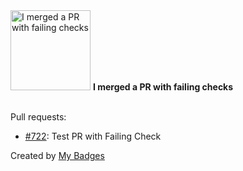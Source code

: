 <img src="https://my-badges.github.io/my-badges/this-is-fine.png" alt="I merged a PR with failing checks" title="I merged a PR with failing checks" width="128">
<strong>I merged a PR with failing checks</strong>
<br><br>

Pull requests:

- <a href="https://github.com/hi-ammad/hack-github-graph/pull/722">#722</a>: Test PR with Failing Check


Created by <a href="https://github.com/my-badges/my-badges">My Badges</a>